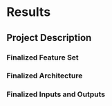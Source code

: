 # Results

## Project Description

### Finalized Feature Set

### Finalized Architecture

### Finalized Inputs and Outputs